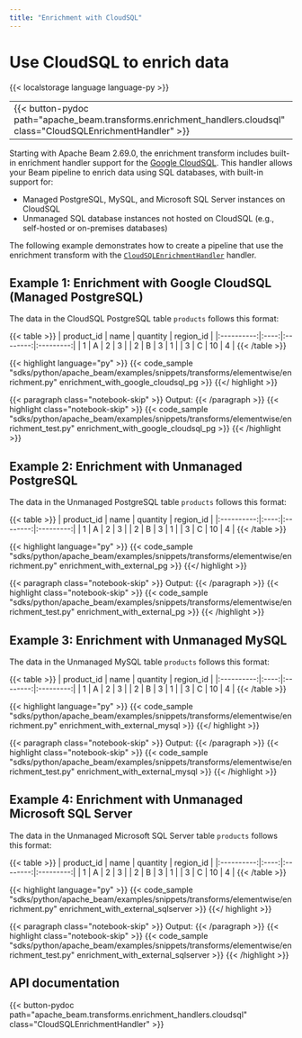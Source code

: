 ```yaml
---
title: "Enrichment with CloudSQL"
---
```

<!--
Licensed under the Apache License, Version 2.0 (the "License");
you may not use this file except in compliance with the License.
You may obtain a copy of the License at

http://www.apache.org/licenses/LICENSE-2.0

Unless required by applicable law or agreed to in writing, software
distributed under the License is distributed on an "AS IS" BASIS,
WITHOUT WARRANTIES OR CONDITIONS OF ANY KIND, either express or implied.
See the License for the specific language governing permissions and
limitations under the License.
-->

# Use CloudSQL to enrich data

{{< localstorage language language-py >}}

<table>
  <tr>
    <td>
      <a>
      {{< button-pydoc path="apache_beam.transforms.enrichment_handlers.cloudsql" class="CloudSQLEnrichmentHandler" >}}
      </a>
   </td>
  </tr>
</table>

Starting with Apache Beam 2.69.0, the enrichment transform includes
built-in enrichment handler support for the
[Google CloudSQL](https://cloud.google.com/sql/docs). This handler allows your
Beam pipeline to enrich data using SQL databases, with built-in support for:

- Managed PostgreSQL, MySQL, and Microsoft SQL Server instances on CloudSQL
- Unmanaged SQL database instances not hosted on CloudSQL (e.g., self-hosted or
  on-premises databases)

The following example demonstrates how to create a pipeline that use the
enrichment transform with the
[`CloudSQLEnrichmentHandler`](https://beam.apache.org/releases/pydoc/current/apache_beam.transforms.enrichment_handlers.cloudsql.html#apache_beam.transforms.enrichment_handlers.cloudsql.CloudSQLEnrichmentHandler) handler.

## Example 1: Enrichment with Google CloudSQL (Managed PostgreSQL)

The data in the CloudSQL PostgreSQL table `products` follows this format:

{{< table >}}
| product_id | name | quantity | region_id |
|:----------:|:----:|:--------:|:---------:|
|     1      |  A   |    2     |     3     |
|     2      |  B   |    3     |     1     |
|     3      |  C   |   10     |     4     |
{{< /table >}}


{{< highlight language="py" >}}
{{< code_sample "sdks/python/apache_beam/examples/snippets/transforms/elementwise/enrichment.py" enrichment_with_google_cloudsql_pg >}}
{{</ highlight >}}

{{< paragraph class="notebook-skip" >}}
Output:
{{< /paragraph >}}
{{< highlight class="notebook-skip" >}}
{{< code_sample "sdks/python/apache_beam/examples/snippets/transforms/elementwise/enrichment_test.py" enrichment_with_google_cloudsql_pg >}}
{{< /highlight >}}

## Example 2: Enrichment with Unmanaged PostgreSQL

The data in the Unmanaged PostgreSQL table `products` follows this format:

{{< table >}}
| product_id | name | quantity | region_id |
|:----------:|:----:|:--------:|:---------:|
|     1      |  A   |    2     |     3     |
|     2      |  B   |    3     |     1     |
|     3      |  C   |   10     |     4     |
{{< /table >}}


{{< highlight language="py" >}}
{{< code_sample "sdks/python/apache_beam/examples/snippets/transforms/elementwise/enrichment.py" enrichment_with_external_pg >}}
{{</ highlight >}}

{{< paragraph class="notebook-skip" >}}
Output:
{{< /paragraph >}}
{{< highlight class="notebook-skip" >}}
{{< code_sample "sdks/python/apache_beam/examples/snippets/transforms/elementwise/enrichment_test.py" enrichment_with_external_pg >}}
{{< /highlight >}}

## Example 3: Enrichment with Unmanaged MySQL

The data in the Unmanaged MySQL table `products` follows this format:

{{< table >}}
| product_id | name | quantity | region_id |
|:----------:|:----:|:--------:|:---------:|
|     1      |  A   |    2     |     3     |
|     2      |  B   |    3     |     1     |
|     3      |  C   |   10     |     4     |
{{< /table >}}


{{< highlight language="py" >}}
{{< code_sample "sdks/python/apache_beam/examples/snippets/transforms/elementwise/enrichment.py" enrichment_with_external_mysql >}}
{{</ highlight >}}

{{< paragraph class="notebook-skip" >}}
Output:
{{< /paragraph >}}
{{< highlight class="notebook-skip" >}}
{{< code_sample "sdks/python/apache_beam/examples/snippets/transforms/elementwise/enrichment_test.py" enrichment_with_external_mysql >}}
{{< /highlight >}}

## Example 4: Enrichment with Unmanaged Microsoft SQL Server

The data in the Unmanaged Microsoft SQL Server table `products` follows this
format:

{{< table >}}
| product_id | name | quantity | region_id |
|:----------:|:----:|:--------:|:---------:|
|     1      |  A   |    2     |     3     |
|     2      |  B   |    3     |     1     |
|     3      |  C   |   10     |     4     |
{{< /table >}}


{{< highlight language="py" >}}
{{< code_sample "sdks/python/apache_beam/examples/snippets/transforms/elementwise/enrichment.py" enrichment_with_external_sqlserver >}}
{{</ highlight >}}

{{< paragraph class="notebook-skip" >}}
Output:
{{< /paragraph >}}
{{< highlight class="notebook-skip" >}}
{{< code_sample "sdks/python/apache_beam/examples/snippets/transforms/elementwise/enrichment_test.py" enrichment_with_external_sqlserver >}}
{{< /highlight >}}

## API documentation

{{< button-pydoc path="apache_beam.transforms.enrichment_handlers.cloudsql" class="CloudSQLEnrichmentHandler" >}}

